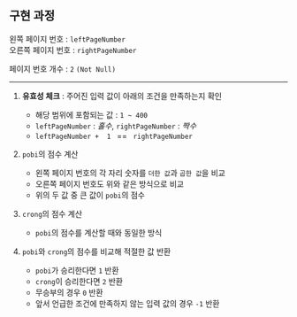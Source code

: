 


## 구현 과정

왼쪽 페이지 번호 : `leftPageNumber`<br>
오른쪽 페이지 번호 : `rightPageNumber`

페이지 번호 개수 : `2` `(Not Null)`

---
1. **유효성 체크** : 주어진 입력 값이 아래의 조건을 만족하는지 확인

    - 해당 범위에 포함되는 값 : `1 ~ 400`
    - `leftPageNumber` : _홀수_, `rightPageNumber` : _짝수_
    - `leftPageNumber +  1 ` == ` rightPageNumber`


2. `pobi`의 점수 계산

    - 왼쪽 페이지 번호의 각 자리 숫자를 `더한 값`과 `곱한 값`을 비교
    - 오른쪽 페이지 번호도 위와 같은 방식으로 비교
    - 위의 두 값 중 큰 값이 `pobi`의 점수


3. `crong`의 점수 계산

    - `pobi`의 점수를 계산할 때와 동일한 방식


4. `pobi`와 `crong`의 점수를 비교해 적절한 값 반환

    - `pobi`가 승리한다면 `1` 반환
    - `crong`이 승리한다면 `2` 반환
    - 무승부의 경우 `0` 반환
    - 앞서 언급한 조건에 만족하지 않는 입력 값의 경우 `-1` 반환


   